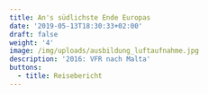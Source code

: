```yaml
---
title: An's südlichste Ende Europas
date: '2019-05-13T18:30:33+02:00'
draft: false
weight: '4'
image: /img/uploads/ausbildung_luftaufnahme.jpg
description: '2016: VFR nach Malta'
buttons:
  - title: Reisebericht
---
```


